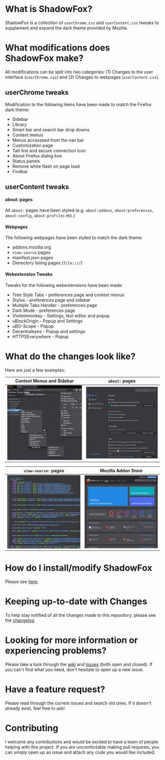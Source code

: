 # What is ShadowFox?

ShadowFox is a collection of `userChrome.css` and `userContent.css` tweaks to supplement and expand the dark theme provided by Mozilla.

# What modifications does ShadowFox make?

All modifications can be split into two categories: (1) Changes to the user interface (`userChrome.css`) and (2) Changes to webpages (`userContent.css`).

## userChrome tweaks

Modification to the following items have been made to match the Firefox dark theme:

* Sidebar
* Library
* Smart bar and search bar drop downs
* Context menus
* Menus accesssed from the nav bar
* Customization page
* Tab line and secure connection icon
* About Firefox dialog box
* Status panels
* Remove white flash on page load
* Findbar

## userContent tweaks

#### about: pages

All `about:` pages have been styled (e.g. `about:addons`, `about:preferences`, `about:config`, `about:profiles` etc.)

#### Webpages

The following webpages have been styled to match the dark theme:

* addons.mozilla.org
* `view-source` pages
* manifest.json pages
* Dierectory listing pages (`file:///`)

#### Webextension Tweaks

Tweaks for the following webextensions have been made:

* Tree Style Tabs - preferences page and context menus
* Stylus - preferences page and sidebar
* Multiple Tabs Handler - preferences page
* Dark Mode - preferences page
* Violentmonkey - Settings, text editor and popup
* uBlockOrigin - Popup and Settings
* uBO-Scope - Popup
* Decentraleyes - Popup and settings
* HTTPSEverywhere - Popup


# What do the changes look like?

Here are just a few examples:

Context Menus and Sidebar                   | `about:` pages
:------------------------------------------:| :------------------------------------------:                                         
![dark_menus](Screenshots/contextmenus.png) | ![dark_menus](Screenshots/preferences.png)

`view-source:` pages                        | Mozilla Addon Store
:------------------------------------------:| :------------------------------------------:                                         
![dark_menus](Screenshots/viewsource.png)   | ![dark_menus](Screenshots/addons.png)


# How do I install/modify ShadowFox

Please see [here](https://github.com/overdodactyl/ShadowFox/wiki).

# Keeping up-to-date with Changes

To help stay notified of all the changes made to this repository, please see the [changelog](changelog.md).

# Looking for more information or experiencing problems?

Please take a look through the [wiki](https://github.com/overdodactyl/ShadowFox/wiki) and [Issues](https://github.com/overdodactyl/ShadowFox/issues?q=is%3Aopen) (both open and closed).  If you can't find what you need, don't hesitate to open up a new issue.  

# Have a feature request?

Please read through the current issues and search old ones.  If it doesn't already exist, feel free to ask!

# Contributing

I welcome any contributions and would be excited to have a team of people helping with this project.  If you are uncomfortable making pull requests, you can simply open up an issue and attach any code you would like included.
